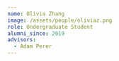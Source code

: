 ```yaml
---
name: Olivia Zhang
image: /assets/people/oliviaz.png
role: Undergraduate Student
alumni_since: 2019
advisors:
  - Adam Perer
---
```

